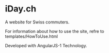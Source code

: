 # iDay.ch
A website for Swiss commuters.

For information about how to use the site, refre to templates/HowToUse.html

Developed with AngularJS-1 Technology.


